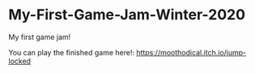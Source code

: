 # My-First-Game-Jam-Winter-2020
My first game jam!

You can play the finished game here!: https://moothodical.itch.io/jump-locked 
